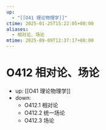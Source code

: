 ```yaml
---
up:
  - "[[O41 理论物理学]]"
ctime: 2025-01-25T15:22:05+08:00
aliases:
  - 相对论、场论
mtime: 2025-09-09T12:37:17+08:00
---
```


# O412 相对论、场论

- up: [[O41 理论物理学]]
- down:	
	- O412.1 相对论
	- O412.2 统一场论
	- O412.3 场论
	
